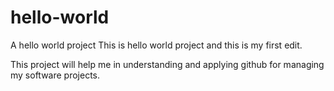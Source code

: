 # hello-world
A hello world project
This is hello world project and this is my first edit.

This project will help me in understanding and applying github for managing my software projects.


